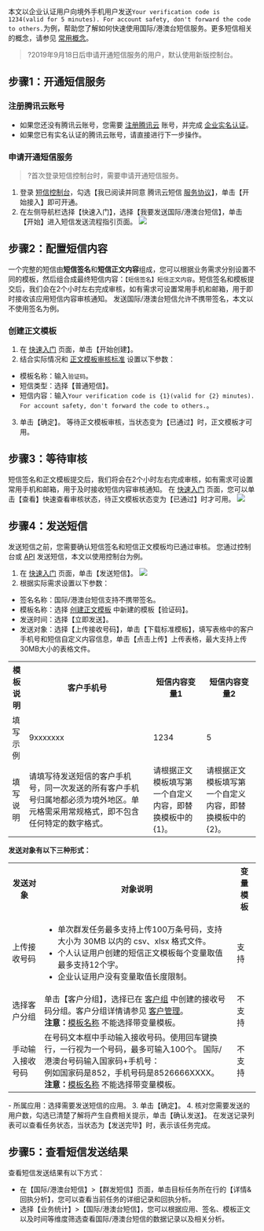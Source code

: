 本文以企业认证用户向境外手机用户发送`Your verification code is 1234(valid for 5 minutes). For account safety, don't forward the code to others.`为例，帮助您了解如何快速使用国际/港澳台短信服务。更多短信相关的概念，请参见 [常用概念](https://cloud.tencent.com/document/product/382/13299)。

>?2019年9月18日后申请开通短信服务的用户，默认使用新版控制台。

## 步骤1：开通短信服务
### 注册腾讯云账号
- 如果您还没有腾讯云账号，您需要 [注册腾讯云](https://cloud.tencent.com/document/product/378/17985) 账号，并完成 [企业实名认证](https://cloud.tencent.com/document/product/378/10496)。
- 如果您已有实名认证的腾讯云账号，请直接进行下一步操作。

### 申请开通短信服务
>?首次登录短信控制台时，需要申请开通短信服务。

1. 登录 [短信控制台](https://console.cloud.tencent.com/smsv2)，勾选【我已阅读并同意 腾讯云短信 [服务协议](https://cloud.tencent.com/document/product/382/15627)】，单击【开始接入】即可开通。
2. 在左侧导航栏选择【快速入门】，选择【我要发送国际/港澳台短信】，单击【开始】进入短信发送流程指引页面。
 ![](https://main.qcloudimg.com/raw/6f2533f20d38df3e26d37ea1be395f57.png)

## 步骤2：配置短信内容
 一个完整的短信由**短信签名**和**短信正文内容**组成，您可以根据业务需求分别设置不同的模板，然后组合成最终短信内容：`【短信签名】短信正文内容`。短信签名和模板提交后，我们会在2个小时左右完成审核，如有需求可设置常用手机和邮箱，用于即时接收该应用短信内容审核通知。
发送国际/港澳台短信允许不携带签名，本文以不使用签名为例。

[](id:Template) 
### 创建正文模板
1. 在 [快速入门](https://console.cloud.tencent.com/smsv2/guide) 页面，单击【开始创建】。
2. 结合实际情况和 [正文模板审核标准](https://cloud.tencent.com/document/product/382/39023) 设置以下参数：
 - 模板名称：输入`验证码`。
 - 短信类型：选择【普通短信】。
 - 短信内容：输入`Your verification code is {1}(valid for {2} minutes). For account safety, don't forward the code to others.`。
3. 单击【确定】。
 等待正文模板审核，当状态变为【已通过】时，正文模板才可用。

## 步骤3：等待审核
短信签名和正文模板提交后，我们将会在2个小时左右完成审核，如有需求可设置常用手机和邮箱，用于及时接收短信内容审核通知。
在 [快速入门](https://console.cloud.tencent.com/smsv2/guide) 页面，您可以单击【查看】快速查看审核状态，待正文模板状态变为【已通过】时才可用。
![](https://main.qcloudimg.com/raw/894ada211ef87b7151820e25f82617be.png)

## 步骤4：发送短信
发送短信之前，您需要确认短信签名和短信正文模板均已通过审核。
您通过控制台或 [API](https://cloud.tencent.com/document/product/382/38764) 发送短信，本文以使用控制台为例。

1. 在 [快速入门](https://console.cloud.tencent.com/smsv2/guide) 页面，单击【发送短信】。
 ![](https://main.qcloudimg.com/raw/234edf20ea81e5bf5455fb80917924eb.png)
2. 根据实际需求设置以下参数：
 - 签名名称：国际/港澳台短信支持不携带签名。
 - 模板名称：选择 [创建正文模板](#Template) 中新建的模板【验证码】。
 - 发送时间：选择【立即发送】。
 - 发送对象：选择【上传接收号码】，单击【下载标准模板】，填写表格中的客户手机号和短信自定义内容信息，单击【点击上传】上传表格，最大支持上传30MB大小的表格文件。
 <table>
     <tr>
				 <th width="1%">模板说明</th>
         <th width="35%">客户手机号</th>  
         <th width="15%">短信内容变量1</th>
				 <th width="15%">短信内容变量2</th>
		</tr>
	 <tr>
		 <td>填写示例</td>
      <td>9xxxxxxx</td> 
	    <td>1234</td>
			<td>5</td>
     </tr> 
		 <td>填写说明</td>
      <td>请填写待发送短信的客户手机号，同一次发送的所有客户手机号归属地都必须为境外地区。单元格需采用常规格式，即不包含任何特定的数字格式。</td> 
	     <td>请根据正文模板填写第一个自定义内容，即替换模板中的{1}。</td>
			 <td>请根据正文模板填写第一个自定义内容，即替换模板中的{2}。</td>
     </tr>
</table>
<b>发送对象有以下三种形式：</b><span id = "object"></span>
<table>
     <tr>
				 <th>发送对象</th>
         <th>对象说明</th>  
         <th>变量模板</th>
		</tr>
	 <tr>
		 <td>上传接收号码</td>
      <td><ul><li>单次群发任务最多支持上传100万条号码，支持大小为 30MB 以内的 csv、xlsx 格式文件。</li><li>个人认证用户创建的短信正文模板每个变量取值最多支持12个字。<li>企业认证用户没有变量取值长度限制。</li></ul></td> 
	     <td>支持</td>
     </tr>
		 <tr>
		 <td>选择客户分组</td>
      <td>单击【客户分组】，选择已在 <a href = "https://console.cloud.tencent.com/smsv2/phone-manage/group-manage">客户组</a> 中创建的接收号码分组。客户分组详情请参见 <a href = "https://cloud.tencent.com/document/product/382/48787">客户管理</a>。<br><b>注意：</b><a href = "#model">模板名称</a> 不能选择带变量模板。</td> 
	     <td>不支持</td>
     </tr> 		
		 		 <tr>
		 <td>手动输入接收号码</td>
      <td>在号码文本框中手动输入接收号码。使用回车键换行，一行视为一个号码，最多可输入100个。
国际/港澳台号码输入国家码+手机号：<br>例如国家码是852，手机号码是8526666XXXX。<br><b>注意：</b><a href = "#model">模板名称</a> 不能选择带变量模板。</td> 
	     <td>不支持</td>
     </tr> 
</table>
 - 所属应用：选择需要发送短信的应用。 
3. 单击【确定】。
4. 核对您需要发送的用户数，勾选已清楚了解将产生自费相关提示，单击【确认发送】。
 在发送记录列表可以查看任务状态，当状态为【发送完毕】时，表示该任务完成。

## 步骤5：查看短信发送结果
查看短信发送结果有以下方式：
- 在【国际/港澳台短信】>【群发短信】页面，单击目标任务所在行的【详情&回执分析】，您可以查看当前任务的详细记录和回执分析。
- 选择【业务统计】>【国际/港澳台短信】，您可以根据应用、签名、模板正文以及时间等维度筛选查看国际/港澳台短信的数据记录以及相关分析。
